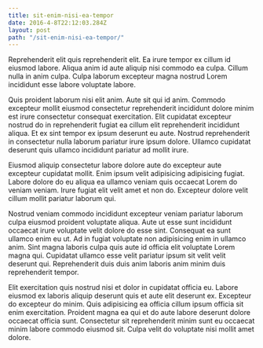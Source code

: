 ```yaml
---
title: sit-enim-nisi-ea-tempor
date: 2016-4-8T22:12:03.284Z
layout: post
path: "/sit-enim-nisi-ea-tempor/"
---
```


Reprehenderit elit quis reprehenderit elit. Ea irure tempor ex cillum id eiusmod labore. Aliqua anim id aute aliquip nisi commodo ea culpa. Cillum nulla in anim culpa. Culpa laborum excepteur magna nostrud Lorem incididunt esse labore voluptate labore.

Quis proident laborum nisi elit anim. Aute sit qui id anim. Commodo excepteur mollit eiusmod consectetur reprehenderit incididunt dolore minim est irure consectetur consequat exercitation. Elit cupidatat excepteur nostrud do in reprehenderit fugiat ea cillum elit reprehenderit incididunt aliqua. Et ex sint tempor ex ipsum deserunt eu aute. Nostrud reprehenderit in consectetur nulla laborum pariatur irure ipsum dolore. Ullamco cupidatat deserunt quis ullamco incididunt pariatur ad mollit irure.

Eiusmod aliquip consectetur labore dolore aute do excepteur aute excepteur cupidatat mollit. Enim ipsum velit adipisicing adipisicing fugiat. Labore dolore do eu aliqua ea ullamco veniam quis occaecat Lorem do veniam veniam. Irure fugiat elit velit amet et non do. Excepteur dolore velit cillum mollit pariatur laborum qui.

Nostrud veniam commodo incididunt excepteur veniam pariatur laborum culpa eiusmod proident voluptate aliqua. Aute ut esse sunt incididunt occaecat irure voluptate velit dolore do esse sint. Consequat ea sunt ullamco enim eu ut. Ad in fugiat voluptate non adipisicing enim in ullamco anim. Sint magna laboris culpa quis aute id officia elit voluptate Lorem magna qui. Cupidatat ullamco esse velit pariatur ipsum sit velit velit deserunt qui. Reprehenderit duis duis anim laboris anim minim duis reprehenderit tempor.

Elit exercitation quis nostrud nisi et dolor in cupidatat officia eu. Labore eiusmod ex laboris aliquip deserunt quis et aute elit deserunt ex. Excepteur do excepteur do minim. Quis adipisicing ea officia cillum ipsum officia sit enim exercitation. Proident magna ea qui et do aute labore deserunt dolore occaecat officia sunt. Consectetur sit reprehenderit minim sunt eu occaecat minim labore commodo eiusmod sit. Culpa velit do voluptate nisi mollit amet dolore.